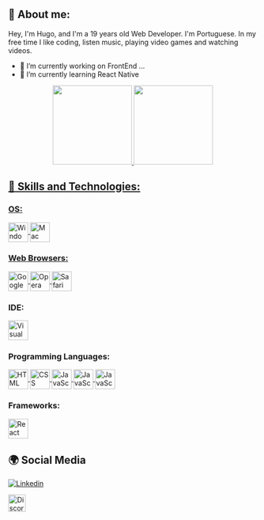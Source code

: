 ## &#x1F4C3; About me: 
Hey, I'm Hugo,  and I'm a 19 years old Web Developer. I'm Portuguese. In my free time I like coding, listen music, playing video games and watching videos.

- 🔭 I’m currently working on FrontEnd ...
- 🌱 I’m currently learning React Native

<div align="center">
  <a href="https://github.com/HugoBatista">
  <img height="160em" src="https://github-readme-stats.vercel.app/api?username=HugoBatista&show_icons=true&theme=dracula&include_all_commits=true&count_private=true"/>
  <img height="160em" src="https://github-readme-stats.vercel.app/api/top-langs/?username=HugoBatista&layout=compact&theme=dracula">

   
</div>
  
## 🚀 Skills and Technologies:

### OS: 

<a target="_blank" href="https://microsoft.com/en-us/software-download/windows10">
	<img title="Windows 10" alt="Windows 10" align="center" width="40px" src="https://cdn.jsdelivr.net/gh/devicons/devicon/icons/windows8/windows8-original.svg">
  </a>

<a target="_blank" href="https://www.apple.com/pt/macos/ventura/">
	<img title="Mac OS" alt="Mac OS" align="center" width="40px" src="https://upload.wikimedia.org/wikipedia/commons/c/c9/Finder_Icon_macOS_Big_Sur.png">

### Web Browsers:  
  <a target="_blank" href="https://google.com/chrome">
	<img title="Google Chrome" alt="Google Chrome" align="center" width="40px" src="https://www.google.com/chrome/static/images/favicons/android-icon-192x192.png">
  </a>

<a target="_blank" href="https://www.opera.com/gx">
<img title="Opera GX" alt="Opera GX" align="center" width="40px" src="https://upload.wikimedia.org/wikipedia/commons/thumb/e/e7/Opera_GX_Icon.svg/2048px-Opera_GX_Icon.svg.png">
  </a>

<a target="_blank" href="https://www.apple.com/safari/">
<img title="Safari" alt="Safari" align="center" width="40px" src="https://km.support.apple.com/kb/image.jsp?productid=PL165&size=240x240"> 
</a>

### IDE:  
<a target="_blank" href="https://code.visualstudio.com">
  <img title="Visual Studio Code" alt="Visual Studio Code" align="center" width="40px" src="https://code.visualstudio.com/favicon.ico">
  </a>

### Programming Languages:

<a target="_blank" href="https://w3schools.com/html">
	<img title="HTML" alt="HTML" align="center" width="40px" src="https://cdn.jsdelivr.net/gh/devicons/devicon/icons/html5/html5-original.svg">
</a>

<a target="_blank" href="https://w3schools.com/css">
	<img title="CSS" alt="CSS" align="center" width="40px" src="https://cdn.jsdelivr.net/gh/devicons/devicon/icons/css3/css3-original.svg">
</a>

<a target="_blank" href="https://w3schools.com/js">
	<img title="JavaScript" alt="JavaScript" align="center" width="40px" src="https://cdn.jsdelivr.net/gh/devicons/devicon/icons/javascript/javascript-original.svg">
</a>

<a target="_blank" href="https://w3schools.com/php">
	<img title="JavaScript" alt="JavaScript" align="center" width="40px" src="https://cdn.jsdelivr.net/gh/devicons/devicon/icons/php/php-original.svg">
</a>

<a target="_blank" href="https://w3schools.com/mysql">
	<img title="JavaScript" alt="JavaScript" align="center" width="40px" src="https://cdn.jsdelivr.net/gh/devicons/devicon/icons/mysql/mysql-original.svg">
</a>

### Frameworks:



<a target="_blank" href="https://reactnative.dev">
	<img title="React Native" alt="React Native" width="40px" src="https://upload.wikimedia.org/wikipedia/commons/thumb/a/a7/React-icon.svg/1200px-React-icon.svg.png">
</a>  

<!-- ### Databases: -->
  
 
  
  ## &#x1F30D; Social Media
  <a href="https://www.linkedin.com/in/hugo-barros-5aa7981b4/" target="_blank"><img title="Linkedin" alt="Linkedin" align="center"  src="https://img.shields.io/badge/-LinkedIn-%230077B5?style=for-the-badge&logo=linkedin&logoColor=white" target="_blank">
  </a>
  
  <a href="https://discord.com/users/392275669847113729" target="_blank"><img title="Discord" alt="Discord" align="center" width="35px" src="https://i.imgur.com/n5C5PKl.png" target="_blank"></a> 
 
 
</div>
